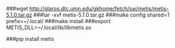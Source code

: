 ###wget http://glaros.dtc.umn.edu/gkhome/fetch/sw/metis/metis-5.1.0.tar.gz
###tar -xvf metis-5.1.0.tar.gz
###make config shared=1 prefix=~/.local/
###make install
###export METIS_DLL=~/.local/lib/libmetis.so

###pip install metis
